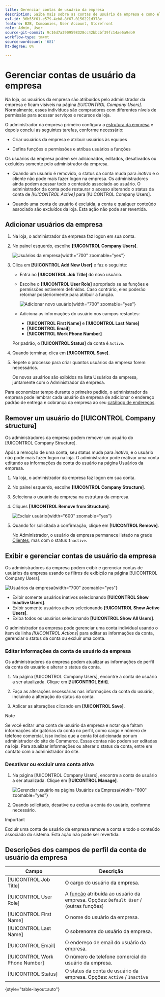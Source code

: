 ```yaml
---
title: Gerenciar contas de usuário da empresa
description: Saiba mais sobre as contas de usuário da empresa e como elas funcionam na conta da empresa associada.
exl-id: 36b55f61-e579-4eb8-8f67-0156221d378e
feature: B2B, Companies, User Account, Storefront
role: Admin, User
source-git-commit: 9c16d7a3909598328cc42bbcbf39fc14ae6a9eb9
workflow-type: tm+mt
source-wordcount: '681'
ht-degree: 0%

---
```


# Gerenciar contas de usuário da empresa

Na loja, os usuários da empresa são atribuídos pelo administrador da empresa e ficam visíveis na página _[!UICONTROL Company Users]_. Normalmente, esses indivíduos são compradores com diferentes níveis de permissão para acessar serviços e recursos da loja.

O administrador da empresa primeiro configura a [estrutura da empresa](account-company-structure.md) e depois conclui as seguintes tarefas, conforme necessário:

- Criar usuários da empresa e atribuir usuários às equipes

- Defina funções e permissões e atribua usuários a funções

Os usuários da empresa podem ser adicionados, editados, desativados ou excluídos somente pelo administrador da empresa.

- Quando um usuário é removido, o status da conta muda para *inativo* e o cliente não pode mais fazer logon na empresa. Os administradores ainda podem acessar todo o conteúdo associado ao usuário. O administrador da conta pode restaurar o acesso alterando o status da conta de *[!UICONTROL Active]* para [!UICONTROL Company Users].

- Quando uma conta de usuário é excluída, a conta e qualquer conteúdo associado são excluídos da loja. Esta ação não pode ser revertida.

## Adicionar usuários da empresa

1. Na loja, o administrador da empresa faz logon em sua conta.

1. No painel esquerdo, escolhe **[!UICONTROL Company Users]**.

   ![Usuários da empresa](./assets/company-users-list-storefront.png){width="700" zoomable="yes"}

1. Clica em **[!UICONTROL Add New User]** e faz o seguinte:

   - Entra no **[!UICONTROL Job Title]** do novo usuário.

   - Escolhe o **[!UICONTROL User Role]** apropriado se as funções e permissões estiverem definidas. Caso contrário, eles poderão retornar posteriormente para atribuir a função.

     ![Adicionar novo usuário](./assets/company-structure-users-add.png){width="700" zoomable="yes"}

   - Adiciona as informações do usuário nos campos restantes:
      - **[!UICONTROL First Name]** e **[!UICONTROL Last Name]**
      - **[!UICONTROL Email]**
      - **[!UICONTROL Work Phone Number]**

   Por padrão, o **[!UICONTROL Status]** da conta é `Active`.

1. Quando terminar, clica em **[!UICONTROL Save]**.

1. Repete o processo para criar quantos usuários da empresa forem necessários.

   Os novos usuários são exibidos na lista Usuários da empresa, juntamente com o Administrador da empresa.

Para economizar tempo durante o primeiro pedido, o administrador da empresa pode lembrar cada usuário da empresa de adicionar o endereço padrão de entrega e cobrança da empresa ao seu [catálogo de endereços](../customers/account-dashboard-address-book.md).

## Remover um usuário do [!UICONTROL Company structure]

Os administradores da empresa podem remover um usuário do [!UICONTROL Company Structure].

Após a remoção de uma conta, seu status muda para *inativo*, e o usuário não pode mais fazer logon na loja.
O administrador pode reativar uma conta editando as informações da conta do usuário na página Usuários da empresa.

1. Na loja, o administrador da empresa faz logon em sua conta.

1. No painel esquerdo, escolhe **[!UICONTROL Company Structure]**.

1. Seleciona o usuário da empresa na estrutura da empresa.

1. Cliques **[!UICONTROL Remove from Structure]**.

   ![Excluir usuário](./assets/company-structure-delete-user.png){width="600" zoomable="yes"}

1. Quando for solicitada a confirmação, clique em **[!UICONTROL Remove]**.

   No Administrador, o usuário da empresa permanece listado na grade [Clientes](../customers/customers-all.md), mas com o status `Inactive`.

## Exibir e gerenciar contas de usuário da empresa

Os administradores da empresa podem exibir e gerenciar contas de usuários da empresa usando os filtros de exibição na página [!UICONTROL Company Users].

![Usuários da empresa](./assets/company-users-list-storefront.png){width="700" zoomable="yes"}

- Exibir somente usuários inativos selecionando **[!UICONTROL Show Inactive Users]**.
- Exibir somente usuários ativos selecionando **[!UICONTROL Show Active Users]**.
- Exiba todos os usuários selecionando **[!UICONTROL Show All Users]**.

O administrador da empresa pode gerenciar uma conta individual usando o item de linha *[!UICONTROL Actions]* para editar as informações da conta, gerenciar o status da conta ou excluir uma conta.

### Editar informações da conta de usuário da empresa

Os administradores da empresa podem atualizar as informações de perfil da conta do usuário e alterar o status da conta.

1. Na página [!UICONTROL Company Users], encontre a conta de usuário a ser atualizada. Clique em **[!UICONTROL Edit]**.

1. Faça as alterações necessárias nas informações da conta do usuário, incluindo a alteração do status da conta.

1. Aplicar as alterações clicando em **[!UICONTROL Save]**.

>[!NOTE]
>
>Se você editar uma conta de usuário da empresa e notar que faltam informações obrigatórias da conta no perfil, como cargo e número de telefone comercial, isso indica que a conta foi adicionada por um administrador do site do Commerce. Essas contas não podem ser editadas na loja. Para atualizar informações ou alterar o status da conta, entre em contato com o administrador do site.

### Desativar ou excluir uma conta ativa

1. Na página [!UICONTROL Company Users], encontre a conta de usuário a ser atualizada. Clique em **[!UICONTROL Manage]**.

   ![Gerenciar usuário na página Usuários da Empresa](./assets/company-users-manage-storefront.png){width="600" zoomable="yes"}

1. Quando solicitado, desative ou exclua a conta do usuário, conforme necessário.

>[!IMPORTANT]
>
>Excluir uma conta de usuário da empresa remove a conta e todo o conteúdo associado do sistema. Esta ação não pode ser revertida.

## Descrições dos campos de perfil da conta de usuário da empresa

| Campo | Descrição |
|--------------------------------|---------------|
| [!UICONTROL Job Title] | O cargo do usuário da empresa. |
| [!UICONTROL User Role] | A [função](account-company-roles-permissions.md) atribuída ao usuário da empresa. Opções: `Default User` / (outras funções) |
| [!UICONTROL First Name] | O nome do usuário da empresa. |
| [!UICONTROL Last Name] | O sobrenome do usuário da empresa. |
| [!UICONTROL Email] | O endereço de email do usuário da empresa. |
| [!UICONTROL Work Phone Number] | O número de telefone comercial do usuário da empresa. |
| [!UICONTROL Status] | O status da conta de usuário da empresa. Opções: `Active` / `Inactive` |

{style="table-layout:auto"}
